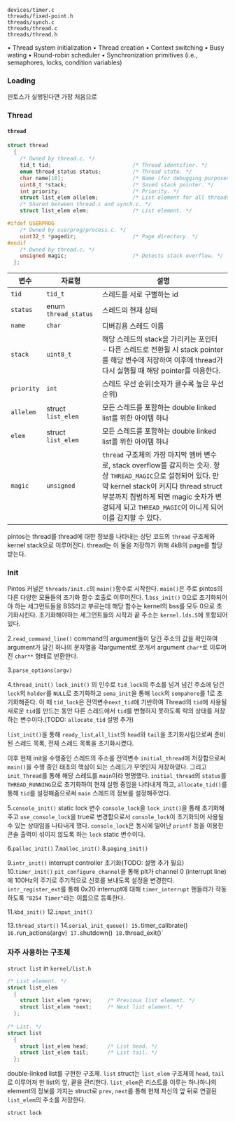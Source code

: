 ```
devices/timer.c
threads/fixed-point.h
threads/synch.c
threads/thread.c
threads/thread.h
```
• Thread system initialization
• Thread creation
• Context switching
• Busy wating
• Round-robin scheduler
• Synchronization primitives (i.e., semaphores, locks, condition variables)


### Loading
핀토스가 실행된다면 가장 처음으로

### Thread
#### `thread`
```c
struct thread
  {
    /* Owned by thread.c. */
    tid_t tid;                          /* Thread identifier. */
    enum thread_status status;          /* Thread state. */
    char name[16];                      /* Name (for debugging purposes). */
    uint8_t *stack;                     /* Saved stack pointer. */
    int priority;                       /* Priority. */
    struct list_elem allelem;           /* List element for all threads list.*/
    /* Shared between thread.c and synch.c. */
    struct list_elem elem;              /* List element. */

#ifdef USERPROG
    /* Owned by userprog/process.c. */
    uint32_t *pagedir;                  /* Page directory. */
#endif
    /* Owned by thread.c. */
    unsigned magic;                     /* Detects stack overflow. */
  };
```

| 변수         | 자료형                  | 설명                                                                                                                                                                                       |
| ---------- | -------------------- | ---------------------------------------------------------------------------------------------------------------------------------------------------------------------------------------- |
| `tid`      | `tid_t`              | 스레드를 서로 구별하는 id                                                                                                                                                                          |
| `status`   | enum `thread_status` | 스레드의 현재 상태                                                                                                                                                                               |
| `name`     | `char`               | 디버깅용 스레드 이름                                                                                                                                                                              |
| `stack`    | `uint8_t`            | 해당 스레드의 stack을 가리키는 포인터<br>- 다른 스레드로 전환될 시 stack pointer를 해당 변수에 저장하여 이후에 thread가 다시 실행될 때 해당 pointer를 이용한다.                                                                             |
| `priority` | `int`                | 스레드 우선 순위(숫자가 클수록 높은 우선순위)                                                                                                                                                               |
| `allelem`  | struct `list_elem`   | 모든 스레드를 포함하는 double linked list를 위한 아이템 하나                                                                                                                                               |
| `elem`     | struct `list_elem`   | 모든 스레드를 포함하는 double linked list를 위한 아이템 하나                                                                                                                                               |
| `magic`    | `unsigned`           | `thread` 구조체의 가장 마지막 멤버 변수로, stack overflow를 감지하는 숫자. 항상 `THREAD_MAGIC`으로 설정되어 있다. 만약 kernel stack이 커지다 thread struct 부분까지 침범하게 되면 magic 숫자가 변경되게 되고 `THREAD_MAGIC`이 아니게 되어 이를 감지할 수 있다. |

pintos는 thread를 thread에 대한 정보를 나타내는 상단 코드의 `thread` 구조체와 kernel stack으로 이루어진다. thread는 이 둘을 저장하기 위해 4kB의 page를 할당받는다.

### Init
Pintos 커널은 `threads/init.c`의 `main()`함수로 시작한다. `main()`은 주로 pintos의 다른 다양한 모듈들의 초기화 함수 호출로 이루어진다. 
1.`bss_init()`
0으로 초기화되어야 하는 세그먼트들을 BSS라고 부르는데 해당 함수는 kernel의 bss를 모두 0으로 초기화시킨다. 
초기화해야하는 세그먼트들의 시작과 끝 주소는 `kernel.lds.S`에 포함되어 있다.

2.`read_command_line()`
command의 argument들이 담긴 주소의 값을 확인하여 argument가 담긴 하나의 문자열을 각argument로 쪼개서 argument `char*`로 이루어진 `char**` 형태로 반환한다.

3.`parse_options(argv)`


4.`thread_init()`
`lock_init()` 의 인수로 `tid_lock`의 주소를 넘겨 넘긴 주소에 담긴 `lock`의 `holder`를 `NULL`로 초기화하고 `sema_init`을 통해 `lock`의 `sempahore`를 1로 초기화해준다. 
이 때 `tid_lock`은 전역변수`next_tid`에 기반하여 Thread의 `tid`에 사용될 새로운 `tid`를 만드는 동안 다른 스레드에서 `tid`를 변형하지 못하도록 락의 상태를 저장하는 변수이다.(TODO: `allocate_tid` 설명 추가)

`list_init()`을 통해 `ready_list`,`all_list`의 `head`와 `tail`을 초기화시킴으로써 준비된 스레드 목록, 전체 스레드 목록을 초기화시켰다.

이후 현재 init을 수행중인 스레드의 주소를 전역변수 `initial_thread`에 저장함으로써 `main()`을 수행 중인 태초의 핵심이 되는 스레드가 무엇인지 저장하였다.
그리고 `init_Thread`를 통해 해당 스레드를 `main`이라 명명했다.
`initial_thread`의 `status`를 `THREAD_RUNNING`으로 초기화하여 현재 실행 중임을 나타내게 하고, `allocate_tid()`를 통해 `tid`를 설정해줌으로써 `main` 스레드의 정보를 설정해주었다.

5.`console_init()`
static lock 변수 `console_lock`을 `lock_init()`을 통해 초기화해주고 `use_console_lock`을 true로 변경함으로서 `console_lock`이 초기화되어 사용될 수 있는 상태임을 나타내게 했다.
`console_lock`은 동시에 일어난 `printf` 등을 이용한 콘솔 출력이 섞이지 않도록 하는 `lock` static 변수이다.

6.`palloc_init()`
7.`malloc_init()`
8.`paging_init()`

9.`intr_init()`
interrupt controller 초기화(TODO: 설명 추가 필요)
10.`timer_init()`
`pit_configure_channel`을 통해 plt가 channel 0 (interrupt line)에 100Hz의 주기로 주기적으로 신호를 보내도록 설정을 변경한다.
`intr_register_ext`를 통해 0x20 interrupt에 대해 `timer_interrupt` 핸들러가 작동하도록 `"8254 Timer"`라는 이름으로 등록한다.

11.`kbd_init()`
12.`input_init()`

13.`thread_start()`
14.`serial_init_queue()
15.`timer_calibrate()`
16.`run_actions(argv)`
17.`shutdown()`
18.`thread_exit()`
### 자주 사용하는 구조체 
`struct list` in `kernel/list.h`
```c
/* List element. */
struct list_elem
  {
    struct list_elem *prev;     /* Previous list element. */
    struct list_elem *next;     /* Next list element. */
  };
  
/* List. */
struct list
  {
    struct list_elem head;      /* List head. */
    struct list_elem tail;      /* List tail. */
  };
```

double-linked list를 구현한 구조체. `list` struct는 `list_elem` 구조체의 `head`, `tail`로 이루어져 한 list의 앞, 끝을 관리한다. `list_elem`은 리스트를 이루는 하나하나의 element의 정보를 가지는 struct로 `prev`, `next`를 통해 현재 자신의 앞 뒤로 연결된 `list_elem`의 주소를 저장한다.

`struct lock`
